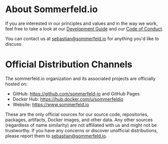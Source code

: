 # About Sommerfeld.io

If you are interested in our principles and values and in the way we work, feel free to take a look at our [Development Guide](https://github.com/sommerfeld-io/.github/blob/main/docs/development-guide.md) and our [Code of Conduct](https://github.com/sommerfeld-io/.github/blob/main/docs/code-of-conduct.md).

You can contact us at <sebastian@sommerfeld.io> for anything you'd like to discuss.

# Official Distribution Channels

The sommerfeld.io organization and its associated projects are officially hosted on:

- GitHub: <https://github.com/sommerfeld-io> and GitHub Pages
- Docker Hub: <https://hub.docker.com/u/sommerfeldio>
- Website: https://www.sommerfeld.io

These are the only official sources for our source code, repositories, packages, artifacts, Docker images, and other data. Any other sources (regardless of name similarity) are not affiliated with us and might not be trustworthy. If you have any concerns or discover unofficial distributions, please report them to <sebastian@sommerfeld.io>.
